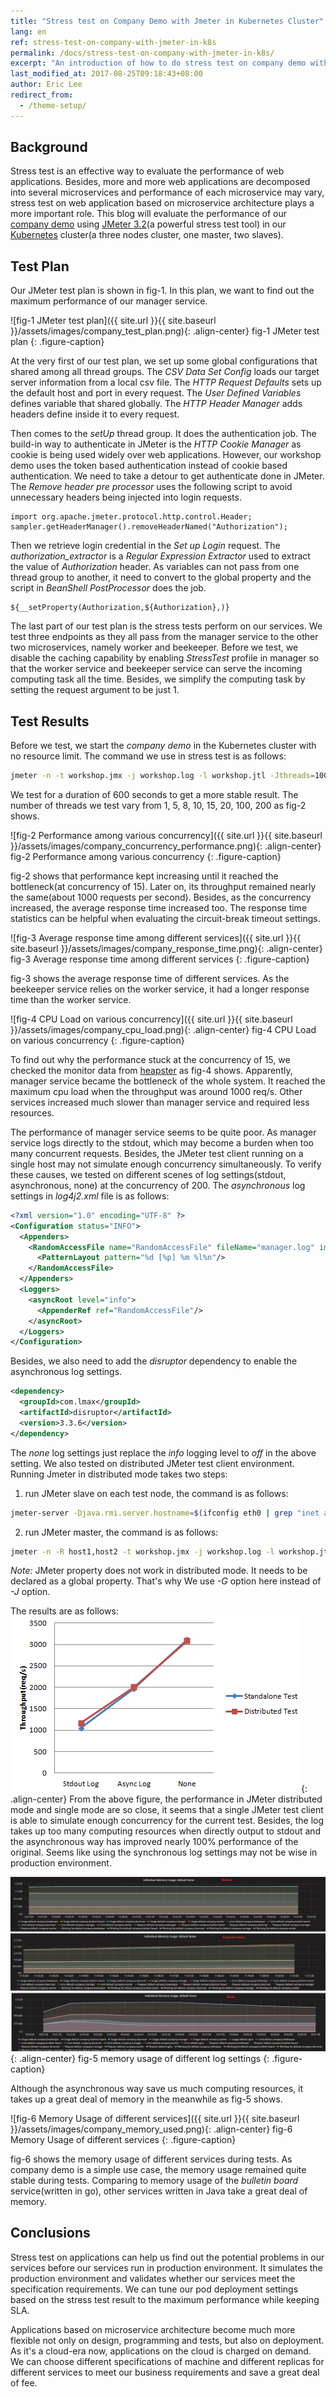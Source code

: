 ```yaml
---
title: "Stress test on Company Demo with Jmeter in Kubernetes Cluster"
lang: en
ref: stress-test-on-company-with-jmeter-in-k8s
permalink: /docs/stress-test-on-company-with-jmeter-in-k8s/
excerpt: "An introduction of how to do stress test on company demo with jmeter in kubernetes cluster"
last_modified_at: 2017-08-25T09:18:43+08:00
author: Eric Lee
redirect_from:
  - /theme-setup/
---
```


## Background

Stress test is an effective way to evaluate the performance of web applications. Besides, more and more web applications are decomposed into several microservices and performance of each microservice may vary,  stress test on web application based on microservice architecture plays a more important role. This blog will evaluate the performance of our [company demo](https://github.com/ServiceComb/ServiceComb-Company-WorkShop) using [JMeter 3.2](https://www.google.com.hk/url?sa=t&rct=j&q=&esrc=s&source=web&cd=1&ved=0ahUKEwiv9rjg7u_VAhUkxoMKHfoYDaYQFggvMAA&url=http%3A%2F%2Fjmeter.apache.org%2F&usg=AFQjCNHIHCOA-F9LnhaAn_STCWyPPgOpdw)(a powerful stress test tool) in our [Kubernetes](https://kubernetes.io/) cluster(a three nodes cluster, one master, two slaves).

## Test Plan

Our JMeter test plan is shown in fig-1.  In this plan, we want to find out the maximum performance of our manager service.

![fig-1 JMeter test plan]({{ site.url }}{{ site.baseurl }}/assets/images/company_test_plan.png){: .align-center}
fig-1 JMeter test plan
{: .figure-caption}

At the very first of our test plan, we set up some global configurations that shared among all thread groups. The *CSV Data Set Config* loads our target server information from a local csv file. The *HTTP Request Defaults* sets up the default host and port in every request. The *User Defined Variables* defines variable that shared globally. The *HTTP Header Manager*  adds headers define inside it to every request.

Then comes to the *setUp* thread group. It does the authentication job. The build-in way to authenticate in JMeter is the *HTTP Cookie Manager* as cookie is being used widely over web applications. However, our workshop demo uses the token based authentication instead of cookie based authentication. We need to take a detour to get authenticate done in JMeter.   The *Remove header pre processor* uses the following script to avoid unnecessary headers being injected into login requests.

```shell
import org.apache.jmeter.protocol.http.control.Header;
sampler.getHeaderManager().removeHeaderNamed("Authorization");
```

Then we retrieve login credential in the *Set up Login* request. The *authorization\_extractor* is a *Regular Expression Extractor* used to extract the value of *Authorization* header. As variables can not pass from one thread group to another, it need to convert to the global property and the script in *BeanShell PostProcessor* does the job.

```shell
${__setProperty(Authorization,${Authorization},)}
```

The last part of our test plan is the stress tests perform on our services.  We test three endpoints as they all pass from the manager service to the other two microservices, namely worker and beekeeper. Before we test, we disable the caching capability by enabling *StressTest* profile in manager so that the worker service and beekeeper service can serve the incoming computing task all the time.  Besides, we simplify the computing task by setting the request argument to be just 1. 

## Test Results

Before we test, we start the *company demo* in the Kubernetes cluster with no resource limit. The command we use in stress test is as follows:

```bash
jmeter -n -t workshop.jmx -j workshop.log -l workshop.jtl -Jthreads=100 -Jduration=600
```

We test for a duration of 600 seconds to get a more stable result.  The number of threads we test vary from 1, 5, 8, 10, 15, 20, 100, 200 as fig-2 shows. 

![fig-2 Performance among various concurrency]({{ site.url }}{{ site.baseurl }}/assets/images/company_concurrency_performance.png){: .align-center}
fig-2 Performance among various concurrency
{: .figure-caption}

fig-2 shows that performance kept increasing until it reached the bottleneck(at concurrency of 15). Later on, its throughput remained nearly the same(about 1000 requests per second). Besides, as the concurrency increased, the average response time increased too. The response time statistics can be helpful when evaluating the circuit-break timeout settings. 

![fig-3 Average response time among different services]({{ site.url }}{{ site.baseurl }}/assets/images/company_response_time.png){: .align-center}
fig-3 Average response time among different services
{: .figure-caption}

fig-3 shows the average response time of different services. As the beekeeper service relies on the worker service, it had a longer response time than the worker service.

![fig-4 CPU Load on various concurrency]({{ site.url }}{{ site.baseurl }}/assets/images/company_cpu_load.png){: .align-center}
fig-4 CPU Load on various concurrency
{: .figure-caption}

To find out why the performance stuck at the concurrency of 15, we checked the monitor data from [heapster](https://github.com/kubernetes/heapster) as fig-4 shows. Apparently, manager service became the bottleneck of the whole system. It reached the maximum cpu load when the throughput was around 1000 req/s. Other services increased much slower than manager service and required less resources. 

The performance of manager service seems to be quite poor. As manager service logs directly to the stdout, which may become a burden when too many concurrent requests. Besides, the JMeter test client running on a single host may not simulate enough concurrency simultaneously. To verify these causes, we tested on different scenes of log settings(stdout, asynchronous, none) at the concurrency of 200. The *asynchronous* log settings in *log4j2.xml* file is as follows:
```xml
<?xml version="1.0" encoding="UTF-8" ?>
<Configuration status="INFO">
  <Appenders>
    <RandomAccessFile name="RandomAccessFile" fileName="manager.log" immediateFlush="false" append="false">
      <PatternLayout pattern="%d [%p] %m %l%n"/>
    </RandomAccessFile>
  </Appenders>
  <Loggers>
    <asyncRoot level="info">
      <AppenderRef ref="RandomAccessFile"/>
    </asyncRoot>
  </Loggers>
</Configuration>
```
Besides, we also need to add the *disruptor* dependency to enable the asynchronous log settings.
```xml
<dependency>
  <groupId>com.lmax</groupId>
  <artifactId>disruptor</artifactId>
  <version>3.3.6</version>
</dependency>
```
The *none* log settings just replace the *info* logging level to *off* in the above setting. We also tested on distributed JMeter test client environment. Running Jmeter in distributed mode takes two steps:
1. run JMeter slave on each test node, the command is as follows:
```bash
jmeter-server -Djava.rmi.server.hostname=$(ifconfig eth0 | grep "inet addr" | awk '{print $2}' | cut -d ":" -f2)
```
2. run JMeter master, the command is as follows:
```bash
jmeter -n -R host1,host2 -t workshop.jmx -j workshop.log -l workshop.jtl -Gmin=1 -Gmax=2 -Gthreads=200 -Gduration=600
```
*Note:* JMeter property does not work in distributed mode. It needs to be declared as a global property. That's why We use *-G* option  here instead of *-J* option.

The results are as follows:
![different log and different JMeter settings](/assets/images/company_log_and_jmeter.png){: .align-center}
From the above figure, the performance in JMeter distributed mode and single mode are so close, it seems that a single JMeter test client is able to simulate enough concurrency for the current test. Besides, the log takes up too many computing resources when directly output to stdout and the asynchronous way has improved nearly 100% performance of the original. Seems like using the synchronous log settings may not be wise in production environment.

![fig-5 memory usage of different log settings](/assets/images/company_different_log_memory_usage.png){: .align-center}
fig-5 memory usage of different log settings
{: .figure-caption}

Although the asynchronous way save us much computing resources, it takes up a great deal of memory in the meanwhile as fig-5 shows.

![fig-6 Memory Usage of different services]({{ site.url }}{{ site.baseurl }}/assets/images/company_memory_used.png){: .align-center}
fig-6 Memory Usage of different services
{: .figure-caption}

fig-6 shows the memory usage of different services during tests. As company demo is a simple use case, the memory usage remained quite stable during tests. Comparing to memory usage of the *bulletin board* service(written in go), other services written in Java take a great deal of memory. 

## Conclusions

Stress test on applications can help us find out the potential problems in our services before our services run in production environment. It simulates the production environment and validates whether our services meet the specification requirements. We can tune our pod deployment settings based on the stress test result to the maximum performance while keeping SLA.

Applications based on microservice architecture become much more flexible not only on design, programming and tests, but also on deployment. As it's a cloud-era now, applications on the cloud is charged on demand. We can choose different specifications of machine and different replicas for different services to meet our business requirements and save a great deal of fee.
